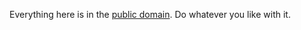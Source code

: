 Everything here is in the [public domain](https://en.wikipedia.org/wiki/Public_domain). Do whatever you like with it.
